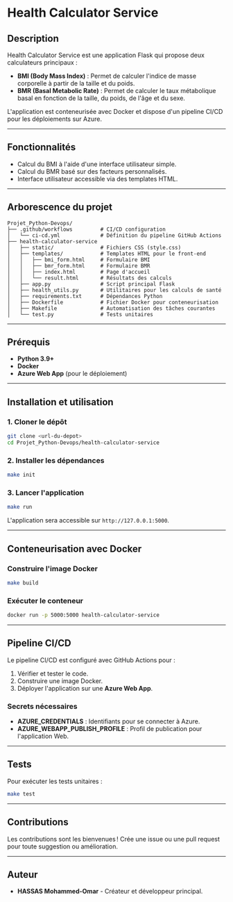 
# Health Calculator Service

## Description
Health Calculator Service est une application Flask qui propose deux calculateurs principaux : 
- **BMI (Body Mass Index)** : Permet de calculer l'indice de masse corporelle à partir de la taille et du poids.
- **BMR (Basal Metabolic Rate)** : Permet de calculer le taux métabolique basal en fonction de la taille, du poids, de l'âge et du sexe.

L'application est conteneurisée avec Docker et dispose d'un pipeline CI/CD pour les déploiements sur Azure.

---

## Fonctionnalités
- Calcul du BMI à l'aide d'une interface utilisateur simple.
- Calcul du BMR basé sur des facteurs personnalisés.
- Interface utilisateur accessible via des templates HTML.

---

## Arborescence du projet

```
Projet_Python-Devops/
├── .github/workflows         # CI/CD configuration
│   └── ci-cd.yml             # Définition du pipeline GitHub Actions
├── health-calculator-service
│   ├── static/               # Fichiers CSS (style.css)
│   ├── templates/            # Templates HTML pour le front-end
│   │   ├── bmi_form.html     # Formulaire BMI
│   │   ├── bmr_form.html     # Formulaire BMR
│   │   ├── index.html        # Page d'accueil
│   │   └── result.html       # Résultats des calculs
│   ├── app.py                # Script principal Flask
│   ├── health_utils.py       # Utilitaires pour les calculs de santé
│   ├── requirements.txt      # Dépendances Python
│   ├── Dockerfile            # Fichier Docker pour conteneurisation
│   ├── Makefile              # Automatisation des tâches courantes
│   └── test.py               # Tests unitaires
```

---

## Prérequis

- **Python 3.9+**
- **Docker**
- **Azure Web App** (pour le déploiement)

---

## Installation et utilisation

### 1. Cloner le dépôt
```bash
git clone <url-du-depot>
cd Projet_Python-Devops/health-calculator-service
```

### 2. Installer les dépendances
```bash
make init
```

### 3. Lancer l'application
```bash
make run
```
L'application sera accessible sur `http://127.0.0.1:5000`.

---

## Conteneurisation avec Docker

### Construire l'image Docker
```bash
make build
```

### Exécuter le conteneur
```bash
docker run -p 5000:5000 health-calculator-service
```

---

## Pipeline CI/CD

Le pipeline CI/CD est configuré avec GitHub Actions pour :
1. Vérifier et tester le code.
2. Construire une image Docker.
3. Déployer l'application sur une **Azure Web App**.

### Secrets nécessaires
- **AZURE_CREDENTIALS** : Identifiants pour se connecter à Azure.
- **AZURE_WEBAPP_PUBLISH_PROFILE** : Profil de publication pour l'application Web.

---

## Tests

Pour exécuter les tests unitaires :
```bash
make test
```

---

## Contributions

Les contributions sont les bienvenues ! Crée une issue ou une pull request pour toute suggestion ou amélioration.

---

## Auteur
- **HASSAS Mohammed-Omar** - Créateur et développeur principal.
